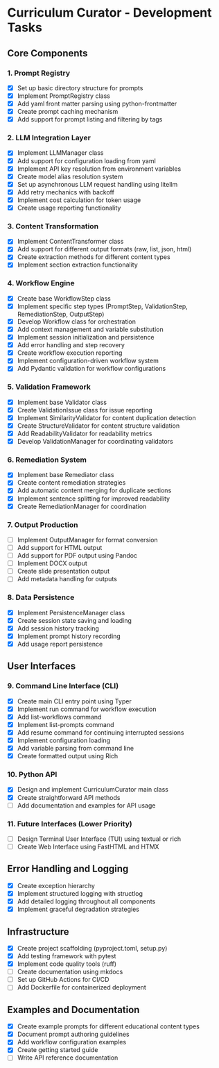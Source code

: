# Curriculum Curator - Development Tasks

## Core Components

### 1. Prompt Registry
- [x] Set up basic directory structure for prompts
- [x] Implement PromptRegistry class
- [x] Add yaml front matter parsing using python-frontmatter
- [x] Create prompt caching mechanism
- [x] Add support for prompt listing and filtering by tags

### 2. LLM Integration Layer
- [x] Implement LLMManager class
- [x] Add support for configuration loading from yaml
- [x] Implement API key resolution from environment variables
- [x] Create model alias resolution system
- [x] Set up asynchronous LLM request handling using litellm
- [x] Add retry mechanics with backoff
- [x] Implement cost calculation for token usage
- [x] Create usage reporting functionality

### 3. Content Transformation
- [x] Implement ContentTransformer class
- [x] Add support for different output formats (raw, list, json, html)
- [x] Create extraction methods for different content types
- [x] Implement section extraction functionality

### 4. Workflow Engine
- [x] Create base WorkflowStep class
- [x] Implement specific step types (PromptStep, ValidationStep, RemediationStep, OutputStep)
- [x] Develop Workflow class for orchestration
- [x] Add context management and variable substitution
- [x] Implement session initialization and persistence
- [x] Add error handling and step recovery
- [x] Create workflow execution reporting
- [x] Implement configuration-driven workflow system
- [x] Add Pydantic validation for workflow configurations

### 5. Validation Framework
- [x] Implement base Validator class
- [x] Create ValidationIssue class for issue reporting
- [x] Implement SimilarityValidator for content duplication detection
- [x] Create StructureValidator for content structure validation
- [x] Add ReadabilityValidator for readability metrics
- [x] Develop ValidationManager for coordinating validators

### 6. Remediation System
- [x] Implement base Remediator class
- [x] Create content remediation strategies
- [x] Add automatic content merging for duplicate sections
- [x] Implement sentence splitting for improved readability
- [x] Create RemediationManager for coordination

### 7. Output Production
- [ ] Implement OutputManager for format conversion
- [ ] Add support for HTML output
- [ ] Add support for PDF output using Pandoc
- [ ] Implement DOCX output
- [ ] Create slide presentation output
- [ ] Add metadata handling for outputs

### 8. Data Persistence
- [x] Implement PersistenceManager class
- [x] Create session state saving and loading
- [x] Add session history tracking
- [x] Implement prompt history recording
- [x] Add usage report persistence

## User Interfaces

### 9. Command Line Interface (CLI)
- [x] Create main CLI entry point using Typer
- [x] Implement run command for workflow execution
- [x] Add list-workflows command
- [x] Implement list-prompts command
- [x] Add resume command for continuing interrupted sessions
- [x] Implement configuration loading
- [x] Add variable parsing from command line
- [x] Create formatted output using Rich

### 10. Python API
- [x] Design and implement CurriculumCurator main class
- [x] Create straightforward API methods
- [ ] Add documentation and examples for API usage

### 11. Future Interfaces (Lower Priority)
- [ ] Design Terminal User Interface (TUI) using textual or rich
- [ ] Create Web Interface using FastHTML and HTMX

## Error Handling and Logging

- [x] Create exception hierarchy
- [x] Implement structured logging with structlog
- [x] Add detailed logging throughout all components
- [x] Implement graceful degradation strategies

## Infrastructure

- [x] Create project scaffolding (pyproject.toml, setup.py)
- [x] Add testing framework with pytest
- [x] Implement code quality tools (ruff)
- [ ] Create documentation using mkdocs
- [ ] Set up GitHub Actions for CI/CD
- [ ] Add Dockerfile for containerized deployment

## Examples and Documentation

- [x] Create example prompts for different educational content types
- [x] Document prompt authoring guidelines
- [x] Add workflow configuration examples
- [x] Create getting started guide
- [ ] Write API reference documentation